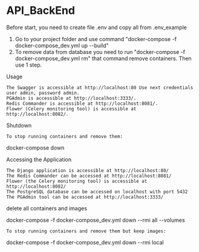 # API_BackEnd

Before start, you need to create file .env and copy all from .env_example

1. Go to your project folder and use command "docker-compose -f docker-compose_dev.yml up --build"
2. To remove data from database you need to run "docker-compose -f docker-compose_dev.yml rm" that command 
remove containers. Then use 1 step.

Usage

    The Swagger is accessible at http://localhost:80 Use next credentials user admin, password admin.
    PGAdmin is accessible at http://localhost:3333/.
    Redis Commander is accessible at http://localhost:8081/.
    Flower (Celery monitoring tool) is accessible at http://localhost:8082/.

Shutdown

    To stop running containers and remove them:

docker-compose down

Accessing the Application

    The Django application is accessible at http://localhost:80/
    The Redis Commander can be accessed at http://localhost:8081/
    Flower (the Celery monitoring tool) is accessible at http://localhost:8082/
    The PostgreSQL database can be accessed on localhost with port 5432
    The PGAdmin tool can be accessed at http://localhost:3333/


delete all containers and images

docker-compose -f docker-compose_dev.yml down --rmi all --volumes

    To stop running containers and remove them but keep images:

docker-compose -f docker-compose_dev.yml down --rmi local

